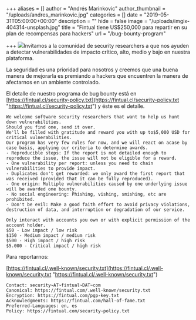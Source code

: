 +++
aliases = []
author = "Andrés Marinkovic"
author_thumbnail = "/uploads/andres_marinkovic.jpg"
categories = []
date = "2019-05-31T05:00:00+00:00"
description = ""
hide = false
image = "/uploads/imgix-404314-unsplash.jpg"
title = "Fintual tiene US$250,000 para repartir en su plan de recompensas para hackers"
url = "/bug-bounty-program"

+++
![](/uploads/imgix-404314-unsplash.jpg)Invitamos a la comunidad de security researchers a que nos ayuden a detectar vulnerabilidades de impacto crítico, alto, medio y bajo en nuestra plataforma.

La seguridad es una prioridad para nosotros y creemos que una buena manera de mejorarla es premiando a hackers que encuentren la manera de afectarnos en un ambiente controlado.

El detalle de nuestro programa de bug bounty está en [https://fintual.cl/security-policy.txt](https://fintual.cl/security-policy.txt "https://fintual.cl/security-policy.txt") y éste es el detalle.

    We welcome software security researchers that want to help us hunt down vulnerabilities.
    Should you find one, send it over. 
    We'll be filled with gratitude and reward you with up to$5,000 USD for critical vulnerabilities.
    Our program has very few rules for now, and we will react on acase by case basis, applying our criteria to determine awards.
    - Reproducible steps: If the report is not detailed enough to reproduce the issue, the issue will not be eligible for a reward.
    - One vulnerability per report: unless you need to chain vulnerabilities to provide impact.
    - Duplicates don't get rewarded: we only award the first report that was received (provided that it can be fully reproduced).
    - One origin: Multiple vulnerabilities caused by one underlying issue will be awarded one bounty.
    - No social engineering: Phishing, vishing, smishing, etc are prohibited.
    - Don't be evil: Make a good faith effort to avoid privacy violations, destruction of data, and interruption or degradation of our service. 
    
    Only interact with accounts you own or with explicit permission of the account holder.
    $50 - Low impact / low risk
    $150 - Medium impact / medium risk
    $500 - High impact / high risk
    $5.000 - Critical impact / high risk

Para reportarnos:

[https://fintual.cl/.well-known/security.txt](https://fintual.cl/.well-known/security.txt "https://fintual.cl/.well-known/security.txt")

    Contact: security~AT~fintual~DAT~com
    Canonical: https://fintual.com/.well-known/security.txt
    Encryption: https://fintual.com/pgp-key.txt
    Acknowledgments: https://fintual.com/hall-of-fame.txt
    Preferred-Languages: en, es
    Policy: https://fintual.com/security-policy.txt